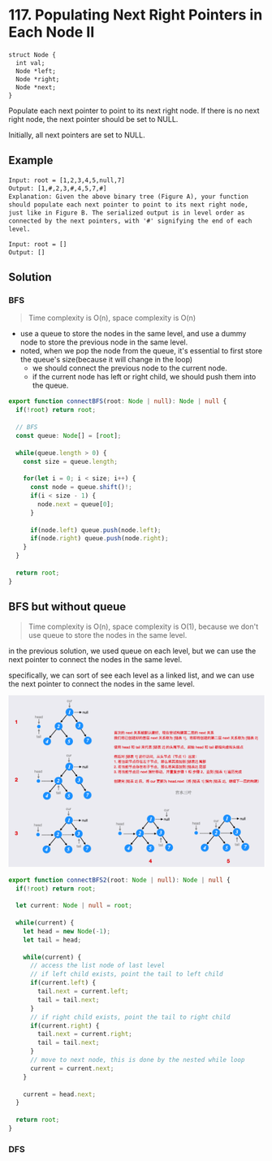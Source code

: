 # 117. Populating Next Right Pointers in Each Node II
```
struct Node {
  int val;
  Node *left;
  Node *right;
  Node *next;
}
```
Populate each next pointer to point to its next right node. If there is no next right node, the next pointer should be set to NULL.

Initially, all next pointers are set to NULL.



## Example

```
Input: root = [1,2,3,4,5,null,7]
Output: [1,#,2,3,#,4,5,7,#]
Explanation: Given the above binary tree (Figure A), your function should populate each next pointer to point to its next right node, just like in Figure B. The serialized output is in level order as connected by the next pointers, with '#' signifying the end of each level.
```

```
Input: root = []
Output: []
```

## Solution

### BFS   

> Time complexity is O(n), space complexity is O(n)

* use a queue to store the nodes in the same level, and use a dummy node to store the previous node in the same level.   
* noted, when we pop the node from the queue, it's essential to first store the queue's size(because it will change in the loop) 
  * we should connect the previous node to the current node.
  * if the current node has left or right child, we should push them into the queue.  

```ts
export function connectBFS(root: Node | null): Node | null {
  if(!root) return root;

  // BFS
  const queue: Node[] = [root];

  while(queue.length > 0) {
    const size = queue.length;

    for(let i = 0; i < size; i++) {
      const node = queue.shift()!;
      if(i < size - 1) {
        node.next = queue[0];
      }

      if(node.left) queue.push(node.left);
      if(node.right) queue.push(node.right);
    }
  }

  return root;
}
```

## BFS but without queue

> Time complexity is O(n), space complexity is O(1), because we don't use queue to store the nodes in the same level.

in the previous solution, we used queue on each level, 
but we can use the next pointer to connect the nodes in the same level.

specifically, we can sort of see each level as a linked list, 
and we can use the next pointer to connect the nodes in the same level. 

![117](/static/img/binary-tree/117.png)

```ts
export function connectBFS2(root: Node | null): Node | null {
  if(!root) return root;

  let current: Node | null = root;

  while(current) {
    let head = new Node(-1);
    let tail = head;

    while(current) {
      // access the list node of last level
      // if left child exists, point the tail to left child
      if(current.left) {
        tail.next = current.left;
        tail = tail.next;
      }
      // if right child exists, point the tail to right child
      if(current.right) {
        tail.next = current.right;
        tail = tail.next;
      }
      // move to next node, this is done by the nested while loop
      current = current.next;
    }

    current = head.next;
  }

  return root;
}
```


### DFS
